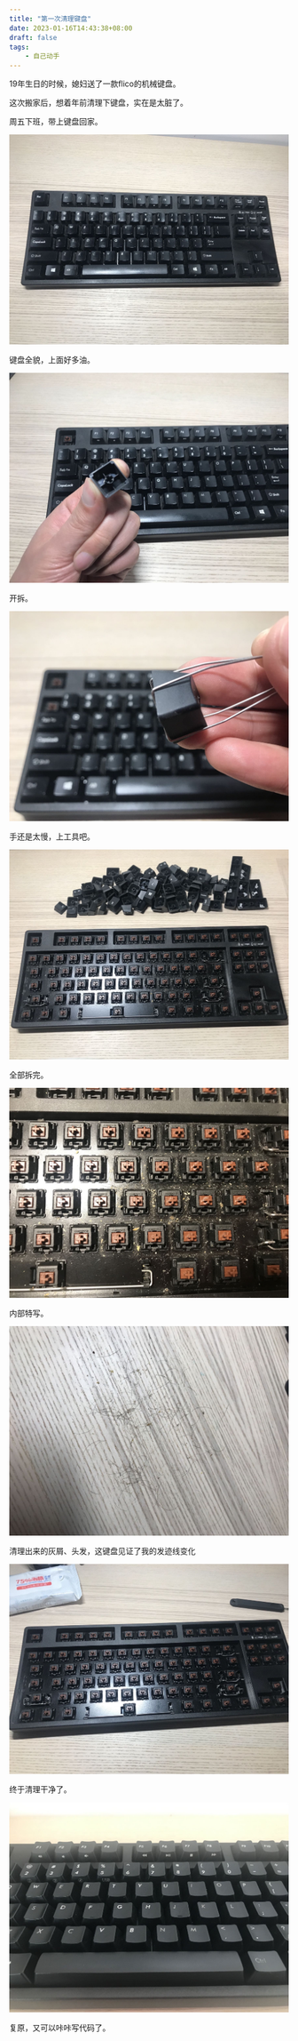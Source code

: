 ```yaml
---
title: "第一次清理键盘"
date: 2023-01-16T14:43:38+08:00
draft: false
tags:
    - 自己动手
---
```


19年生日的时候，媳妇送了一款flico的机械键盘。

这次搬家后，想着年前清理下键盘，实在是太脏了。

周五下班，带上键盘回家。

![](202301161450523.jpeg)

键盘全貌，上面好多油。

![](202301161450514.jpeg)

开拆。

![](202301161450505.jpeg)

手还是太慢，上工具吧。


![](202301161450497.jpeg)

全部拆完。


![](202301161450488.jpeg)

内部特写。

![](202301161450480.jpeg)

清理出来的灰屑、头发，这键盘见证了我的发迹线变化

![](202301161450468.jpeg)

终于清理干净了。

![](202301161450456.jpeg)

复原，又可以咔咔写代码了。